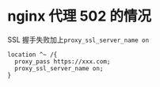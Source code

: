 # nginx 代理 502 的情况

SSL 握手失败加上`proxy_ssl_server_name on`

```nginx
location ^~ /{
  proxy_pass https://xxx.com;
  proxy_ssl_server_name on;
}
```
